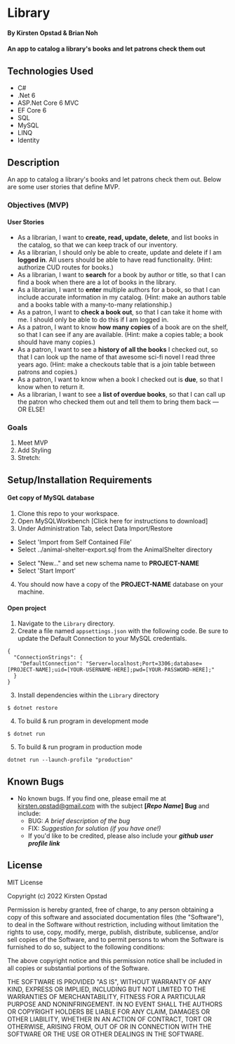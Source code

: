 # Library

#### By Kirsten Opstad & Brian Noh

#### An app to catalog a library's books and let patrons check them out

## Technologies Used

* C#
* .Net 6
* ASP.Net Core 6 MVC
* EF Core 6
* SQL
* MySQL
* LINQ
* Identity

## Description

An app to catalog a library's books and let patrons check them out. Below are some user stories that define MVP.

### Objectives (MVP)

#### User Stories
* As a librarian, I want to __create, read, update, delete__, and list books in the catalog, so that we can keep track of our inventory.
* As a librarian, I should only be able to create, update and delete if I am __logged in__. All users should be able to have read functionality. (Hint: authorize CUD routes for books.)
* As a librarian, I want to __search__ for a book by author or title, so that I can find a book when there are a lot of books in the library.
* As a librarian, I want to __enter__ multiple authors for a book, so that I can include accurate information in my catalog. (Hint: make an authors table and a books table with a many-to-many relationship.)
* As a patron, I want to __check a book out__, so that I can take it home with me. I should only be able to do this if I am logged in.
* As a patron, I want to know __how many copies__ of a book are on the shelf, so that I can see if any are available. (Hint: make a copies table; a book should have many copies.)
* As a patron, I want to see a __history of all the books__ I checked out, so that I can look up the name of that awesome sci-fi novel I read three years ago. (Hint: make a checkouts table that is a join table between patrons and copies.)
* As a patron, I want to know when a book I checked out is __due__, so that I know when to return it.
* As a librarian, I want to see a __list of overdue books__, so that I can call up the patron who checked them out and tell them to bring them back — OR ELSE!

<!-- ![Screenshot of Databases](imagelink) -->

<!-- [Link to operational site](http://www.kirstenopstad.github.com/<REPOSITORY NAME>) -->

### Goals
1. Meet MVP
2. Add Styling
3. Stretch: 

## Setup/Installation Requirements

#### Get copy of MySQL database
1. Clone this repo to your workspace.
2. Open MySQLWorkbench [Click here for instructions to download]
3. Under Administration Tab, select Data Import/Restore
  * Select 'Import from Self Contained File'
  * Select ../animal-shelter-export.sql from the AnimalShelter directory
  <!-- ![Screenshot of MySQL Import Settings](INSERT SCREENSHOT LINK) -->
  * Select "New..." and set new schema name to **PROJECT-NAME**
  * Select 'Start Import'
4. You should now have a copy of the **PROJECT-NAME** database on your machine.

#### Open project
1. Navigate to the `Library` directory.
2. Create a file named `appsettings.json` with the following code. Be sure to update the Default Connection to your MySQL credentials.
```
{
  "ConnectionStrings": {
    "DefaultConnection": "Server=localhost;Port=3306;database=[PROJECT-NAME];uid=[YOUR-USERNAME-HERE];pwd=[YOUR-PASSWORD-HERE];"
  }
}
```
3. Install dependencies within the `Library` directory
```
$ dotnet restore
````

4. To build & run program in development mode 
 ```
 $ dotnet run
 ```

5. To build & run program in production mode 
 ```
 dotnet run --launch-profile "production"
 ```

## Known Bugs

* No known bugs. If you find one, please email me at kirsten.opstad@gmail.com with the subject **[_Repo Name_] Bug** and include:
  * BUG: _A brief description of the bug_
  * FIX: _Suggestion for solution (if you have one!)_
  * If you'd like to be credited, please also include your **_github user profile link_**

## License

MIT License

Copyright (c) 2022 Kirsten Opstad 

Permission is hereby granted, free of charge, to any person obtaining a copy of this software and associated documentation files (the "Software"), to deal in the Software without restriction, including without limitation the rights to use, copy, modify, merge, publish, distribute, sublicense, and/or sell copies of the Software, and to permit persons to whom the Software is furnished to do so, subject to the following conditions:

The above copyright notice and this permission notice shall be included in all copies or substantial portions of the Software.

THE SOFTWARE IS PROVIDED "AS IS", WITHOUT WARRANTY OF ANY KIND, EXPRESS OR IMPLIED, INCLUDING BUT NOT LIMITED TO THE WARRANTIES OF MERCHANTABILITY, FITNESS FOR A PARTICULAR PURPOSE AND NONINFRINGEMENT. IN NO EVENT SHALL THE AUTHORS OR COPYRIGHT HOLDERS BE LIABLE FOR ANY CLAIM, DAMAGES OR OTHER LIABILITY, WHETHER IN AN ACTION OF CONTRACT, TORT OR OTHERWISE, ARISING FROM, OUT OF OR IN CONNECTION WITH THE SOFTWARE OR THE USE OR OTHER DEALINGS IN THE SOFTWARE.
